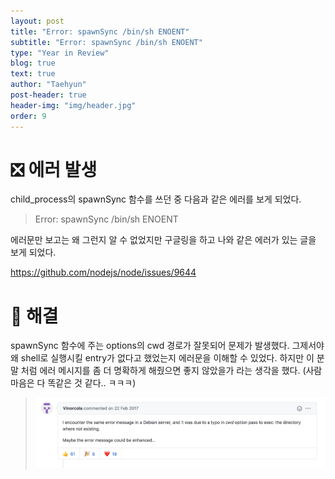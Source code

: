 ```yaml
---
layout: post
title: "Error: spawnSync /bin/sh ENOENT"
subtitle: "Error: spawnSync /bin/sh ENOENT"
type: "Year in Review"
blog: true
text: true
author: "Taehyun"
post-header: true
header-img: "img/header.jpg"
order: 9
---
```


# ❎ 에러 발생

child_process의 spawnSync 함수를 쓰던 중 다음과 같은 에러를 보게 되었다.

> Error: spawnSync /bin/sh ENOENT

에러문만 보고는 왜 그런지 알 수 없었지만 구글링을 하고 나와 같은 에러가 있는 글을 보게 되었다.

[ https://github.com/nodejs/node/issues/9644 ](https://github.com/nodejs/node/issues/9644)

# 🌟 해결

spawnSync 함수에 주는 options의 cwd 경로가 잘못되어 문제가 발생했다. 그제서야 왜 shell로 실행시킬 entry가 없다고 했었는지 에러문을 이해할 수 있었다. 하지만 이 분 말 처럼 에러 메시지를 좀 더 명확하게 해줬으면 좋지 않았을가 라는 생각을 했다. (사람 마음은 다 똑같은 것 같다.. ㅋㅋㅋ)

> ![](img/2020-09-12-01-38-17.png)
